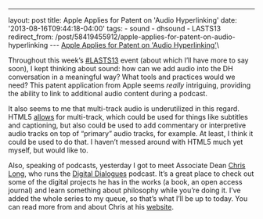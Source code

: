 ---
layout: post 
title: Apple Applies for Patent on 'Audio Hyperlinking' 
date: '2013-08-16T09:44:18-04:00' 
tags: - sound - dhsound - LASTS13 
redirect_from: /post/58419455912/apple-applies-for-patent-on-audio-hyperlinking 
--- [Apple Applies for Patent on 'Audio Hyperlinking'](http://www.macrumors.com/2013/08/08/apple-applies-for-patent-on-audio-hyperlinking-to-facilitate-accessing-supplementary-podcast-content/)\

Throughout this week’s [\#LASTS13](https://twitter.com/search?q=%23LASTS13&src=typd) event (about which I’ll have more to say soon), I kept thinking about sound: how can we add audio into the DH conversation in a meaningful way? What tools and practices would we need? This patent application from Apple seems *really* intriguing, providing the ability to link to additional audio content during a podcast.

It also seems to me that multi-track audio is underutilized in this regard. HTML5 [allows](http://www.html5rocks.com/en/tutorials/track/basics/) for multi-track, which could be used for things like subtitles and captioning, but also could be used to add commentary or interpretive audio tracks on top of “primary” audio tracks, for example. At least, I think it could be used to do that. I haven’t messed around with HTML5 much yet myself, but would like to.

Also, speaking of podcasts, yesterday I got to meet Associate Dean [Chris Long](https://twitter.com/cplong), who runs the [Digital Dialogues](http://www.personal.psu.edu/cpl2/blogs/digitaldialogue/blog/) podcast. It’s a great place to check out some of the digital projects he has in the works (a book, an open access journal) and learn something about philosophy while you’re doing it. I’ve added the whole series to my queue, so that’s what I’ll be up to today. You can read more from and about Chris at his [website](http://www.cplong.org/).

